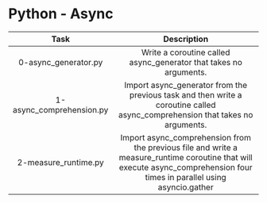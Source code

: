 # Python - Async
<table data-sourcepos="9:1-19:79">
<thead>
<tr data-sourcepos="9:1-9:22">
<th align="center" data-sourcepos="9:2-9:7">Task</th>
<th align="center" data-sourcepos="9:9-9:21">Description</th>
</tr>
</thead>
<tbody>
<tr data-sourcepos="11:1-11:74">
<td align="center" data-sourcepos="11:2-11:19">0-async_generator.py</td>
<td align="center" data-sourcepos="11:21-11:73">Write a coroutine called async_generator that takes no arguments.</td>
</tr>
<tr data-sourcepos="12:1-12:86">
<td align="center" data-sourcepos="12:2-12:27">1-async_comprehension.py</td>
<td align="center" data-sourcepos="12:29-12:85">Import async_generator from the previous task and then write a coroutine called async_comprehension that takes no arguments.</td>
</tr>
<tr data-sourcepos="13:1-13:78">
<td align="center" data-sourcepos="13:2-13:11">2-measure_runtime.py</td>
<td align="center" data-sourcepos="13:13-13:77"> Import async_comprehension from the previous file and write a measure_runtime coroutine that will execute async_comprehension four times in parallel using asyncio.gather
</td>
</tr>
</tbody>
</table>